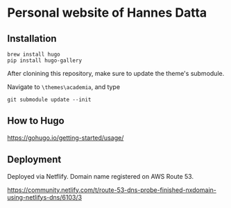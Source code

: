 # Personal website of Hannes Datta


## Installation

```
brew install hugo
pip install hugo-gallery
```

After clonining this repository, make sure to update the theme's submodule.

Navigate to `\themes\academia`, and type

```
git submodule update --init
```

## How to Hugo

https://gohugo.io/getting-started/usage/

## Deployment

Deployed via Netflify.
Domain name registered on AWS Route 53.

https://community.netlify.com/t/route-53-dns-probe-finished-nxdomain-using-netlifys-dns/6103/3

